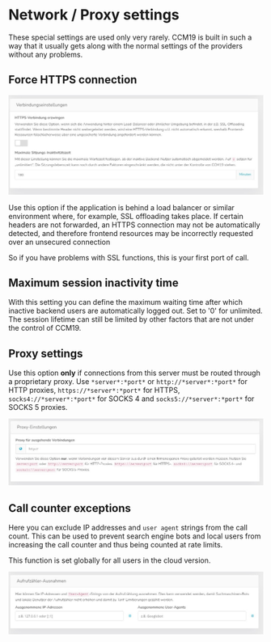 # Network / Proxy settings

These special settings are used only very rarely. CCM19 is built in such a way that it usually gets along with the normal settings of the providers without any problems.



## Force HTTPS connection

![screenshot-1641916579202](../assets/screenshot-1641916579202-16419166440123.jpg)

Use this option if the application is behind a load balancer or similar environment where, for example, SSL offloading takes place. If certain headers are not forwarded, an HTTPS connection may not be automatically detected, and therefore frontend resources may be incorrectly requested over an unsecured connection 

So if you have problems with SSL functions, this is your first port of call.

## Maximum session inactivity time

With this setting you can define the maximum waiting time after which inactive backend users are automatically logged out. Set to '0' for unlimited. The session lifetime can still be limited by other factors that are not under the control of CCM19.



## Proxy settings

Use this option **only** if connections from this server must be routed through a proprietary proxy. Use `*server*:*port*` or `http://*server*:*port*` for HTTP proxies, `https://*server*:*port*` for HTTPS, `socks4://*server*:*port*` for SOCKS 4 and `socks5://*server*:*port*` for SOCKS 5 proxies.

![screenshot-1641916726158](../assets/screenshot-1641916726158.jpg)



## Call counter exceptions

Here you can exclude IP addresses and `user agent` strings from the call count. This can be used to prevent search engine bots and local users from increasing the call counter and thus being counted at rate limits.

This function is set globally for all users in the cloud version.

![screenshot-1641916764936](../assets/screenshot-1641916764936.jpg)